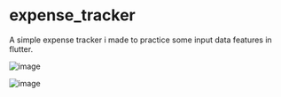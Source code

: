 # expense_tracker

A simple expense tracker i made to practice some input data features in flutter.

![image](https://github.com/EduCybul/expense_tracker/assets/51506923/c04980ec-c01d-4427-a9b3-23d1d701e9ca)


![image](https://github.com/EduCybul/expense_tracker/assets/51506923/1467bf01-5596-4cd5-873b-73d838323548)

